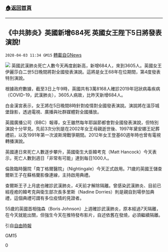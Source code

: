 ###  [:house:返回首頁](https://github.com/ourhimalayas/txt)
---

## 《中共肺炎》英國新增684死 英國女王陛下5日將發表演說!
`2020-04-03 11:34 GM15` [轉載自GNews](https://gnews.org/zh-hant/161012/)

![](https://s3-ap-northeast-1.amazonaws.com/news.guo.offload.media/wp-content/uploads/2020/04/03112309/phpp3HESx.jpg)
英國武漢肺炎死亡人數今天再度創新高，新增684人，來到3605人。英國女王伊麗莎白二世5日晚間將對全國發表演說。這將是女王68年在位期間，第4度發表特別演說。

根據政府數據，截至3日上午9時，英國共有3萬8168人確診2019年冠狀病毒疾病（COVID-19，武漢肺炎），3605人病故，比昨天新增684人。

白金漢宮表示，女王將在5日晚間8時針對疫情對全國發表演說。演說將在溫莎城堡錄影，透過電視、廣播與社群媒體對全國播放。

英國廣播公司（BBC）報導，女王雖然每年耶誕節都會對全國發表演說，但特別演說十分罕見。先前3次分別是在2002年女王母親逝世後、1997年黛安娜王妃葬禮前，以及1991年第一次波斯灣戰爭期間。2012年女王登基60週年時也曾有電視轉播演說。

英國連日來死亡人數逐步攀升，英國衛生大臣韓考克（Matt Hancock）今天表示，死亡人數到週日「非常有可能」達到每日1000人。

倫敦臨時醫院「南丁格爾醫院」（Nightingale）今天正式啟用。71歲的英國王儲查爾斯王子在蘇格蘭影像連線，主持啟用典禮。

查爾斯王子上月底也確診武漢肺炎，4天前才解除隔離。曾感染武漢肺炎、目前已經痊癒的韓考克與衛生部次長多里斯（Nadine Dorries）則是親自到場參加典禮，這個典禮可謂有多位疫情的見證者。

55歲的英國首相強森（Boris Johnson）上週確診武漢肺炎，原本經過7天隔離，在今天就能出關，但強生今天在推特發布影片，自述依舊在發燒，必須繼續隔離。

引自[自由時報](https://news.ltn.com.tw/news/world/breakingnews/3122443)

GM15

0
